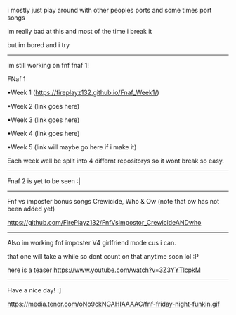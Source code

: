 i mostly just play around with other peoples ports and some times port songs

im really bad at this and most of the time i break it

but im bored and i try
_________________________________________________________________________________________________________________
im still working on fnf fnaf 1!

FNaf 1

•Week 1 (https://fireplayz132.github.io/Fnaf_Week1/)

•Week 2 (link goes here)

•Week 3 (link goes here)

•Week 4 (link goes here)

•Week 5 (link will maybe go here if i make it)

Each week well be split into 4 differnt repositorys so it wont break so easy.
_________________________________________________________________________________________________________________
Fnaf 2 is yet to be seen :|
_________________________________________________________________________________________________________________
Fnf vs imposter bonus songs Crewicide, Who & Ow (note that ow has not been added yet)

https://github.com/FirePlayz132/FnfVsImpostor_CrewicideANDwho
_________________________________________________________________________________________________________________
Also im working fnf imposter V4 girlfriend mode cus i can.

that one will take a while so dont count on that anytime soon lol :P

here is a teaser https://www.youtube.com/watch?v=3Z3YYTlcpkM
_________________________________________________________________________________________________________________
Have a nice day! :]

https://media.tenor.com/oNo9ckNGAHIAAAAC/fnf-friday-night-funkin.gif
